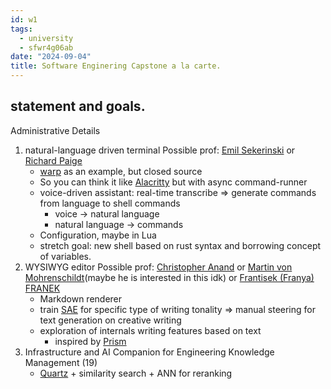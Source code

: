 ```yaml
---
id: w1
tags:
  - university
  - sfwr4g06ab
date: "2024-09-04"
title: Software Enginering Capstone a la carte.
---
```

## statement and goals.

Administrative Details
1. natural-language driven terminal
	Possible prof: [Emil Sekerinski](https://www.cas.mcmaster.ca/~emil/) or [Richard Paige](https://www.google.com/search?q=Richard+Paige&sourceid=chrome&ie=UTF-8)
	- [warp](https://www.warp.dev) as an example, but closed source
	- So you can think it like [Alacritty](https://github.com/alacritty/alacritty) but with async command-runner
	- voice-driven assistant: real-time transcribe => generate commands from language to shell commands
		- voice -> natural language
		- natural language -> commands
	- Configuration, maybe in Lua
	- stretch goal: new shell based on rust syntax and borrowing concept of variables.
2. WYSIWYG editor
	Possible prof: [Christopher Anand](https://www.cas.mcmaster.ca/~anand/#research) or [Martin von Mohrenschildt](https://www.cas.mcmaster.ca/~mohrens/)(maybe he is interested in this idk) or [Frantisek (Franya) FRANEK](https://www.cas.mcmaster.ca/~franek/)
	- Markdown renderer
	- train [SAE](https://transformer-circuits.pub/2023/monosemantic-features/index.html) for specific type of writing tonality => manual steering for text generation on creative writing
	- exploration of internals writing features based on text
		- inspired by [Prism](https://x.com/thesephist/status/1747099907016540181)
3. Infrastructure and AI Companion for Engineering Knowledge Management (19)
	- [Quartz](https://quartz.jzhao.xyz/) + similarity search + ANN for reranking
